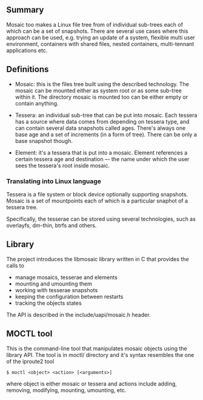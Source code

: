 ## Summary

Mosaic too makes a Linux file tree from of individual sub-trees each of
which can be a set of snapshots. There are several use cases where this 
approach can be used, e.g. trying an update of a system, flexible multi
user environment, containers with shared files, nested containers,
multi-tennant applications etc.


## Definitions

* Mosaic: this is the files tree built using the described technology.
The mosaic can be mounted either as system root or as some sub-tree within
it. The directory mosaic is mounted too can be either empty or contain
anything.

* Tessera: an individual sub-tree that can be put into mosaic. Each tessera
has a source where data comes from depending on tessera type, and can
contain several data snapshots called ages. There's always one base age
and a set of increments (in a form of tree). There can be only a base
snapshot though.

* Element: it's a tessera that is put into a mosaic. Element references a
certain tessera age and destination –- the name under which the user sees
the tessera's root inside mosaic.

### Translating into Linux language

Tessera is a file system or block device optionally supporting snapshots.
Mosaic is a set of mountpoints each of which is a particular snaphot of
a tessera tree.

Specifically, the tesserae can be stored using several technologies,
such as overlayfs, dm-thin, btrfs and others.

## Library

The project introduces the libmosaic library written in C that provides
the calls to

* manage mosaics, tesserae and elements
* mounting and umounting them
* working with tesserae snapshots
* keeping the configuration between restarts
* tracking the objects states

The API is described in the include/uapi/mosaic.h header.

## MOCTL tool

This is the command-line tool that manipulates mosaic objects
using the library API. The tool is in moctl/ directory and
it's syntax resembles the one of the iproute2 tool

```shell
$ moctl <object> <action> [<arguments>]
```

where object is either mosaic or tessera and actions include
adding, removing, modifying, mounting, umounting, etc.
